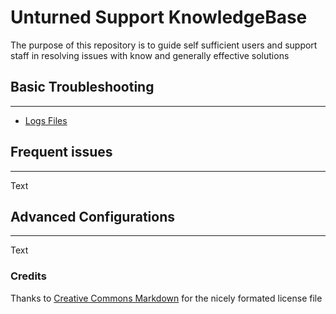 # Unturned Support KnowledgeBase

The purpose of this repository is to guide self sufficient users and support staff in resolving issues with know and generally effective solutions

## Basic Troubleshooting

---

* [Logs Files](LogFiles.md)

## Frequent issues

---
Text

## Advanced Configurations

---
Text

### Credits

Thanks to [Creative Commons Markdown](https://github.com/idleberg/Creative-Commons-Markdown) for the nicely formated license file
